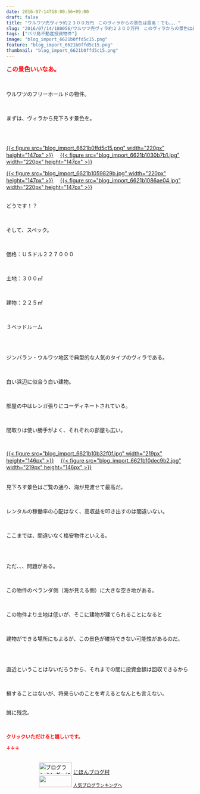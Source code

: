 ```yaml
---
date: 2016-07-14T18:00:56+09:00
draft: false
title: "ウルワツ売ヴィラ約２３００万円　このヴィラからの景色は最高！でも、、、"
slug: "2016/07/14/180056/ウルワツ売ヴィラ約２３００万円　このヴィラからの景色は最高！でも、、、"
tags: ["バリ島不動産投資物件"]
image: "blog_import_6621b0ffd5c15.png"
feature: "blog_import_6621b0ffd5c15.png"
thumbnail: "blog_import_6621b0ffd5c15.png"
---
```

<p><font color="#ff0000" size="3"><strong>この景色いいなあ。</strong></font></p><br/><p>ウルワツのフリーホールドの物件。</p><br/><p>まずは、ヴィラから見下ろす景色を。</p><br/><p><br/><a href="blog_import_6621b1014fe2a.png">{{< figure src="blog_import_6621b0ffd5c15.png" width="220px" height="147px" >}}</a> 　<a href="blog_import_6621b10441770.jpg">{{< figure src="blog_import_6621b1030b7b1.jpg" width="220px" height="147px" >}}</a> <br/></p><p><a href="blog_import_6621b106da2fb.jpg">{{< figure src="blog_import_6621b1059829b.jpg" width="220px" height="147px" >}}</a> 　<a href="blog_import_6621b109a6643.jpg">{{< figure src="blog_import_6621b1086ae04.jpg" width="220px" height="147px" >}}</a> </p><p><br/>どうです！？<br/></p><br/><p>そして、スペック。</p><br/><p>価格：ＵＳドル２２７０００</p><br/><p>土地：３００㎡</p><br/><p>建物：２２５㎡</p><br/><p>３ベッドルーム</p><br/><p><br/>ジンバラン・ウルワツ地区で典型的な人気のタイプのヴィラである。</p><br/><p>白い浜辺に似合う白い建物。</p><br/><p>部屋の中はレンガ張りにコーディネートされている。</p><br/><p>間取りは使い勝手がよく、それぞれの部屋も広い。</p><br/><p><a href="blog_import_6621b10c85c76.jpg">{{< figure src="blog_import_6621b10b32f0f.jpg" width="219px" height="146px" >}}</a> 　<a href="blog_import_6621b10f6c7d9.jpg">{{< figure src="blog_import_6621b10dec9b2.jpg" width="219px" height="146px" >}}</a> <br/><br/><br/>見下ろす景色はご覧の通り、海が見渡せて最高だ。</p><br/><p>レンタルの稼働率の心配はなく、高収益を叩き出すのは間違いない。</p><br/><p>ここまでは、間違いなく格安物件といえる。</p><br/><p><br/>ただ、、、問題がある。</p><br/><p>この物件のベランダ側（海が見える側）に大きな空き地がある。</p><br/><p>この物件より土地は低いが、そこに建物が建てられることになると</p><br/><p>建物ができる場所にもよるが、この景色が維持できない可能性があるのだ。</p><br/><p><br/>直近ということはないだろうから、それまでの間に投資金額は回収できるから</p><br/><p>損することはないが、将来らいのことを考えるとなんとも言えない。</p><p><br/>誠に残念。<br/></p><br/><p><font color="#ff0000" size="2"><strong>クリックいただけると嬉しいです。<br/></strong></font></p><p><font color="#ff0000" size="2"><strong>↓↓↓</strong></font></p><p><br/><a href="ranking.html" target="_blank"><img border="0" alt="ブログランキング・にほんブログ村へ" src="data:image/svg+xml;charset=utf-8,%3Csvg%20xmlns%3D%22http%3A%2F%2Fwww.w3.org%2F2000%2Fsvg%22%20title%3D%22Placeholder%20for%20Images%22%20role%3D%22presentation%22%20viewBox%3D%220%200%2088%2031%22%20%2F%3E" width="88" height="31" data-src="https://img-proxy.blog-video.jp/images?url=http%3A%2F%2Fwww.blogmura.com%2Fimg%2Fwww88_31.gif" style="aspect-ratio: auto 88 / 31;"/><noscript><img border="0" alt="ブログランキング・にほんブログ村へ" src="https://img-proxy.blog-video.jp/images?url=http%3A%2F%2Fwww.blogmura.com%2Fimg%2Fwww88_31.gif" width="88" height="31"></noscript></a> <a href="ranking.html" target="_blank">にほんブログ村</a> <br/><a title="人気ブログランキングへ" href="link.php?1804582"><img border="0" src="data:image/svg+xml;charset=utf-8,%3Csvg%20xmlns%3D%22http%3A%2F%2Fwww.w3.org%2F2000%2Fsvg%22%20title%3D%22Placeholder%20for%20Images%22%20role%3D%22presentation%22%20viewBox%3D%220%200%2088%2031%22%20%2F%3E" width="88" height="31" data-src="https://blog.with2.net/img/banner/banner_22.gif" style="aspect-ratio: auto 88 / 31;"/><noscript><img border="0" src="https://blog.with2.net/img/banner/banner_22.gif" width="88" height="31"></noscript></a> <a style="FONT-SIZE: 12px" href="link.php?1804582">人気ブログランキングへ</a> </p>

